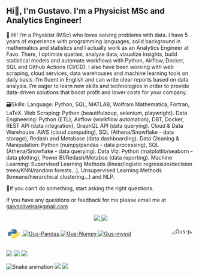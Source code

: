 ## Hi👋, I'm Gustavo. I'm a Physicist MSc and Analytics Engineer!

👋 Hi! I’m a Physicist (MSc) who loves solving problems with data. I have 5 years of experience with programming languages, solid background in mathematics and statistics and I actually work as an Analytics Engineer at Favo. There, I optimize queries, analyze data, visualize insights, build statistical models and automate workflows with Python, Airflow, Docker, SQL and Github Actions (CI/CD). I also have been working with web scraping, cloud services, data warehouses and machine learning tools on daily basis. I’m fluent in English and can write clear reports based on data analysis. I’m eager to learn new skills and technologies in order to provide data-driven solutions that boost profit and lower costs for your company.

🗃️Skills:
Language: Python, SQL, MATLAB, Wolfram Mathematica, Fortran, LaTeX.
Web Scraping: Python (beautifulsoup, selenium, playwright).
Data Engineering: Python (ETL), Airflow (workflow automation), DBT, Docker, REST API (data integration), GraphQL API (data querying).
Cloud & Data Warehouse: AWS (cloud computing), SQL (Athena/Snowflake - data storage), Redash and Metabase (data dashboarding).
Data Cleaning & Manipulation: Python (numpy/pandas - data processing), SQL (Athena/Snowflake - data querying).
Data Viz: Python (matplotlib/seaborn - data plotting), Power BI/Redash/Metabse (data reporting).
Machine Learning: Supervised Learning Methods (linear/logistic regression/decision trees/KNN/random forests…), Unsupervised Learning Methods (kmeans/hierarchical clustering…) and NLP.

💭If you can’t do something, start asking the right questions.

If you have any questions or feedback for me please email me at galvsoliveira@gmail.com

<div align="center">
  <a href="https://github.com/galvsoliveira">
  <img height="180em" src="https://github-readme-stats.vercel.app/api?username=galvsoliveira&show_icons=true&theme=dracula&include_all_commits=true&count_private=true"/>
  <img height="180em" src="https://github-readme-stats.vercel.app/api/top-langs/?username=galvsoliveira&layout=compact&langs_count=7&theme=dracula"/>
</div>
<div style="display: inline_block"><br>
  <img align="center" alt="Gus-Python" height="30" width="40" src="https://raw.githubusercontent.com/devicons/devicon/master/icons/python/python-original.svg">
  <img align="center" alt="Gus-Pandas" height="30" width="40" src="https://cdn.jsdelivr.net/gh/devicons/devicon/icons/pandas/pandas-original-wordmark.svg">
  <img align="center" alt="Gus-Numpy" height="30" width="40" src="https://cdn.jsdelivr.net/gh/devicons/devicon/icons/numpy/numpy-original-wordmark.svg">
  <img align="center" alt="Gus-mysql" height="30" width="40" src="https://cdn.jsdelivr.net/gh/devicons/devicon/icons/mysql/mysql-plain-wordmark.svg">
  <img align="right" alt="Gus-pic" height="150" style="border-radius:50px;" src="https://cdn.discordapp.com/attachments/844035143940309014/918288474304557096/download20211203204810.png">
</div>
  
  ##
 
<div> 
  <a href="https://www.instagram.com/oliveira.g.a/" target="_blank"><img src="https://img.shields.io/badge/-Instagram-%23E4405F?style=for-the-badge&logo=instagram&logoColor=white" target="_blank"></a>
  <a href = "mailto:g.alvs.oliveira@gmail.com"><img src="https://img.shields.io/badge/-Gmail-%23333?style=for-the-badge&logo=gmail&logoColor=white" target="_blank"></a>
  <a href="https://www.linkedin.com/in/gustavoaoliveira1/" target="_blank"><img src="https://img.shields.io/badge/-LinkedIn-%230077B5?style=for-the-badge&logo=linkedin&logoColor=white" target="_blank"></a> 
 
  ![Snake animation](https://github.com/galvsoliveira/galvsoliveira/blob/output/github-contribution-grid-snake.svg)
 ![](https://komarev.com/ghpvc/?username=galvsoliveira)
 ![](https://hit.yhype.me/github/profile?user_id=95829723)
</div>



